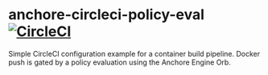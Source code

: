 # anchore-circleci-policy-eval [![CircleCI](https://circleci.com/gh/Btodhunter/anchore-circleci-policy-eval.svg?style=svg)](https://circleci.com/gh/Btodhunter/anchore-circleci-policy-eval)


Simple CircleCI configuration example for a container build pipeline. Docker push is gated by a policy evaluation using the Anchore Engine Orb.
